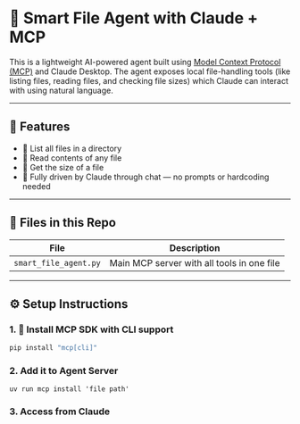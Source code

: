 # 🧠 Smart File Agent with Claude + MCP

This is a lightweight AI-powered agent built using [Model Context Protocol (MCP)](https://modelcontextprotocol.io/) and Claude Desktop. The agent exposes local file-handling tools (like listing files, reading files, and checking file sizes) which Claude can interact with using natural language.


---

## 🚀 Features

- 📂 List all files in a directory
- 📖 Read contents of any file
- 📏 Get the size of a file
- 💬 Fully driven by Claude through chat — no prompts or hardcoding needed

---

## 📁 Files in this Repo

| File               | Description                              |
|--------------------|------------------------------------------|
| `smart_file_agent.py` | Main MCP server with all tools in one file |

---

## ⚙️ Setup Instructions

### 1. 🔧 Install MCP SDK with CLI support

```bash
pip install "mcp[cli]"
```
### 2. Add it to Agent Server
```
uv run mcp install 'file path'
```

### 3. Access from Claude
